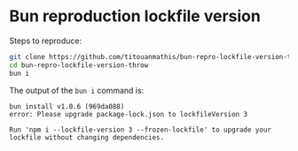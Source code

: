 # Bun reproduction lockfile version

Steps to reproduce: 

```bash
git clone https://github.com/titouanmathis/bun-repro-lockfile-version-throw.git
cd bun-repro-lockfile-version-throw
bun i
```

The output of the `bun i` command is: 

```
bun install v1.0.6 (969da088)
error: Please upgrade package-lock.json to lockfileVersion 3

Run 'npm i --lockfile-version 3 --frozen-lockfile' to upgrade your lockfile without changing dependencies.
```
